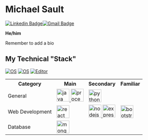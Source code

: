 <!--
**MichaelSault/MichaelSault** is a ✨ _special_ ✨ repository because its `README.md` (this file) appears on your GitHub profile.

Here are some ideas to get you started:

- 🔭 I’m currently working on ...
- 🌱 I’m currently learning ...
- 👯 I’m looking to collaborate on ...
- 🤔 I’m looking for help with ...
- 💬 Ask me about ...
- 📫 How to reach me: ...
- 😄 Pronouns: ...
- ⚡ Fun fact: ...
-->

#  Michael Sault
[![Linkedin Badge](https://img.shields.io/badge/-michaelsault-blue?style=flat-square&logo=Linkedin&logoColor=white&link=https://www.linkedin.com/in/michaelsault/)](https://www.linkedin.com/in/michaelsault/)[![Gmail Badge](https://img.shields.io/badge/-michael_sault@hotmail.com-c14438?style=flat-square&logo=Gmail&logoColor=white&link=mailto:michael_sault@hotmail.com)](mailto:michael_sault@hotmail.com)

**He/him**

Remember to add a bio

## My Technical "Stack"
[![OS](https://img.shields.io/badge/OS-Windows-informational?style=flat-square&logo=windows&logoColor=white)](https://en.wikipedia.org/wiki/Microsoft_Windows)
[![OS](https://img.shields.io/badge/OS-Mac-informational?style=flat-square&logo=apple&logoColor=white)](https://en.wikipedia.org/wiki/macOS)
[![Editor](https://img.shields.io/badge/Editor-VSCode-blue?style=flat-square&logo=visual-studio-code&logoColor=white)](https://code.visualstudio.com/)


<table>
    <tr>
        <th>Category</th>
        <th>Main</th>
        <th>Secondary</th>
        <th>Familiar</th>
    </tr>
    <tr>
        <td>General</td>
        <td>
          <a href="https://www.java.com/en/" target="_blank"> <img src="https://cdn.worldvectorlogo.com/logos/java-4.svg"  alt="java" width="40" height="40"/> </a>
          <a href="https://processing.org/" target="_blank"> <img src="https://cdn.worldvectorlogo.com/logos/processing-1.svg"  alt="processing" width="40" height="40"/> </a>
        </td>
        </td>
        <td>
            <a href="https://www.python.org/" target="_blank"> <img src="https://cdn.worldvectorlogo.com/logos/python-5.svg"  alt="python" width="40" height="40"/> </a>  
        </td>
        <td>
            <p>
        </td>
    </tr> 
    <tr>
        <td> Web Development</td>
        <td>
          <a href="https://reactjs.org/" target="_blank"> <img src="https://cdn.worldvectorlogo.com/logos/react-2.svg"  alt="react" width="40" height="40"/> </a>
        </td>
        <td>
          <a href="https://nodejs.org/en/" target="_blank"> <img src="https://cdn.worldvectorlogo.com/logos/nodejs-icon.svg"  alt="nodejs" width="40" height="40"/> </a>
          <a href="https://expressjs.com/" target="_blank"> <img src="https://cdn.worldvectorlogo.com/logos/express-109.svg"  alt="express" width="40" height="40"/> </a>
        </td>
        <td>
          <a href="https://getbootstrap.com/" target="_blank"> <img src="https://cdn.worldvectorlogo.com/logos/bootstrap-4.svg"  alt="bootstrap" width="40" height="40"/> </a>
        </td>
  </tr>
  <tr>
    <td>Database</td>
    <td>
        <a href="https://www.mongodb.com/3" target="_blank"> <img src="https://cdn.worldvectorlogo.com/logos/mongodb-icon-1.svg"  alt="mongodb" width="40" height="40"/> </a>
    </td>
    <td>
        <p> 
    </td>
    <td>
        <p>
    </td>
  </tr>

    
</table>
